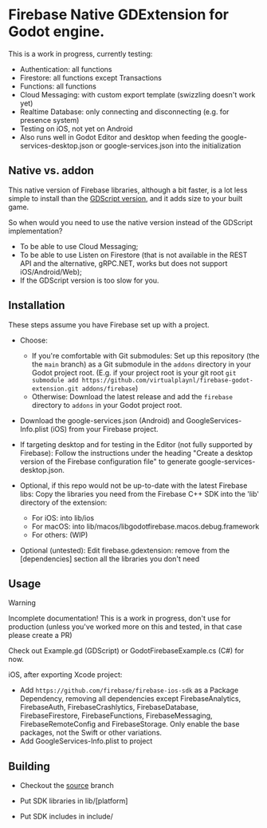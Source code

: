 # Firebase Native GDExtension for Godot engine. 

This is a work in progress, currently testing:
- Authentication: all functions
- Firestore: all functions except Transactions
- Functions: all functions
- Cloud Messaging: with custom export template (swizzling doesn't work yet)
- Realtime Database: only connecting and disconnecting (e.g. for presence system)
- Testing on iOS, not yet on Android
- Also runs well in Godot Editor and desktop when feeding the google-services-desktop.json or google-services.json into the initialization

## Native vs. addon
This native version of Firebase libraries, although a bit faster, is a lot less simple to install than the [GDScript version](https://github.com/GodotNuts/GodotFirebase), and it adds size to your built game.

So when would you need to use the native version instead of the GDScript implementation?
- To be able to use Cloud Messaging;
- To be able to use Listen on Firestore (that is not available in the REST API and the alternative, gRPC.NET, works but does not support iOS/Android/Web);
- If the GDScript version is too slow for you.

## Installation

These steps assume you have Firebase set up with a project.

- Choose:
  - If you're comfortable with Git submodules: Set up this repository (the the `main` branch) as a Git submodule in the `addons` directory in your Godot project root. (E.g. if your project root is your git root `git submodule add https://github.com/virtualplaynl/firebase-godot-extension.git addons/firebase`)
  - Otherwise: Download the latest release and add the `firebase` directory to `addons` in your Godot project root.

- Download the google-services.json (Android) and GoogleServices-Info.plist (iOS) from your Firebase project.

- If targeting desktop and for testing in the Editor (not fully supported by Firebase): Follow the instructions under the heading "Create a desktop version of the Firebase configuration file" to generate google-services-desktop.json.

- Optional, if this repo would not be up-to-date with the latest Firebase libs: Copy the libraries you need from the Firebase C++ SDK into the 'lib' directory of the extension:
  - For iOS: into lib/ios
  - For macOS: into lib/macos/libgodotfirebase.macos.debug.framework
  - For others: (WIP)

- Optional (untested): Edit firebase.gdextension: remove from the [dependencies] section all the libraries you don't need

## Usage

> [!WARNING]
> Incomplete documentation! This is a work in progress, don't use for production (unless you've worked more on this and tested, in that case please create a PR)

Check out Example.gd (GDScript) or GodotFirebaseExample.cs (C#) for now.

iOS, after exporting Xcode project:
- Add `https://github.com/firebase/firebase-ios-sdk` as a Package Dependency, removing all dependencies except FirebaseAnalytics, FirebaseAuth, FirebaseCrashlytics, FirebaseDatabase, FirebaseFirestore, FirebaseFunctions, FirebaseMessaging, FirebaseRemoteConfig and FirebaseStorage. Only enable the base packages, not the Swift or other variations.
- Add GoogleServices-Info.plist to project

## Building

- Checkout the [source](../../tree/source) branch

- Put SDK libraries in lib/[platform]
- Put SDK includes in include/
